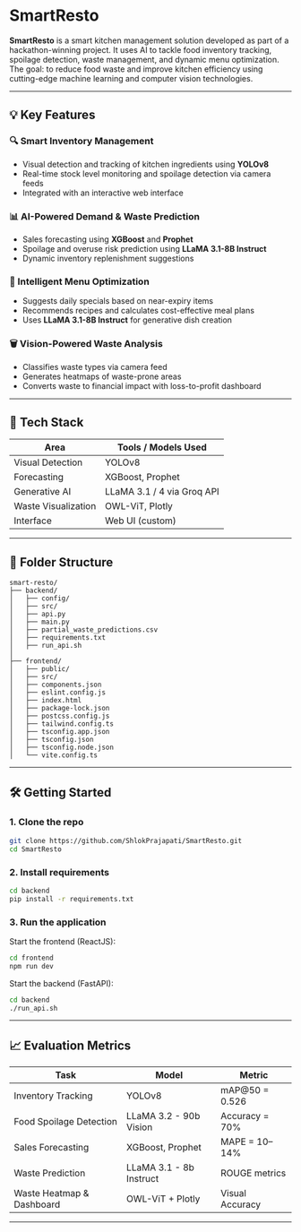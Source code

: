 # SmartResto

**SmartResto** is a smart kitchen management solution developed as part of a hackathon-winning project. It uses AI to tackle food inventory tracking, spoilage detection, waste management, and dynamic menu optimization. The goal: to reduce food waste and improve kitchen efficiency using cutting-edge machine learning and computer vision technologies.

---

## 💡 Key Features

### 🔍 Smart Inventory Management  
- Visual detection and tracking of kitchen ingredients using **YOLOv8**  
- Real-time stock level monitoring and spoilage detection via camera feeds  
- Integrated with an interactive web interface

### 📊 AI-Powered Demand & Waste Prediction  
- Sales forecasting using **XGBoost** and **Prophet**  
- Spoilage and overuse risk prediction using **LLaMA 3.1-8B Instruct**  
- Dynamic inventory replenishment suggestions

### 🍲 Intelligent Menu Optimization  
- Suggests daily specials based on near-expiry items  
- Recommends recipes and calculates cost-effective meal plans  
- Uses **LLaMA 3.1-8B Instruct** for generative dish creation

### 🗑️ Vision-Powered Waste Analysis  
- Classifies waste types via camera feed  
- Generates heatmaps of waste-prone areas  
- Converts waste to financial impact with loss-to-profit dashboard

---

## 🧠 Tech Stack

| Area                      | Tools / Models Used |
|--------------------------|---------------------|
| Visual Detection          | YOLOv8              |
| Forecasting               | XGBoost, Prophet    |
| Generative AI             | LLaMA 3.1 / 4 via Groq API |
| Waste Visualization       | OWL-ViT, Plotly     |
| Interface                 | Web UI (custom)     |

---

## 📁 Folder Structure

```
smart-resto/
├── backend/
│   ├── config/
│   ├── src/
│   ├── api.py
│   ├── main.py
│   ├── partial_waste_predictions.csv
│   ├── requirements.txt
│   ├── run_api.sh
│
├── frontend/
│   ├── public/
│   ├── src/
│   ├── components.json
│   ├── eslint.config.js
│   ├── index.html
│   ├── package-lock.json
│   ├── postcss.config.js
│   ├── tailwind.config.ts
│   ├── tsconfig.app.json
│   ├── tsconfig.json
│   ├── tsconfig.node.json
│   └── vite.config.ts
```

---

## 🛠️ Getting Started

### 1. Clone the repo

```bash
git clone https://github.com/ShlokPrajapati/SmartResto.git
cd SmartResto
```

### 2. Install requirements

```bash
cd backend
pip install -r requirements.txt
```

### 3. Run the application

Start the frontend (ReactJS):
```bash
cd frontend
npm run dev
```

Start the backend (FastAPI):
```bash
cd backend
./run_api.sh
```

---

## 📈 Evaluation Metrics

| Task                          | Model                       | Metric             |
|-------------------------------|-----------------------------|--------------------|
| Inventory Tracking            | YOLOv8                      | mAP@50 = 0.526     |
| Food Spoilage Detection       | LLaMA 3.2 - 90b Vision       | Accuracy = 70%     |
| Sales Forecasting             | XGBoost, Prophet            | MAPE = 10–14%      |
| Waste Prediction              | LLaMA 3.1 - 8b Instruct      | ROUGE metrics      |
| Waste Heatmap & Dashboard     | OWL-ViT + Plotly             | Visual Accuracy    |

---

